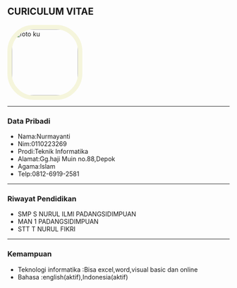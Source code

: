 <!DOCTYPE html>
<html>
  <head>
    <title>CV Nurmayanti</title>
  </head>
  <body>
    <h2>CURICULUM VITAE</h2>
    <img style="border:10px solid beige; border-radius: 60px;"src="meng.jpg" alt="foto ku" width="150">
    <hr>
    <h3>Data Pribadi</h3>
    <ul>
    <li>Nama:Nurmayanti</li>
    <li>Nim:0110223269</li>
    <li>Prodi:Teknik Informatika</li>
    <li>Alamat:Gg.haji Muin no.88,Depok</li>
    <li>Agama:Islam</li>
    <li> Telp:0812-6919-2581</li>
    </ul>
    <hr>
    <h3>Riwayat Pendidikan</h3>
    <ul>
      <li>SMP S NURUL ILMI PADANGSIDIMPUAN</li>
      <li>MAN 1 PADANGSIDIMPUAN</li>
      <li>STT T NURUL FIKRI</li>
    </ul>
    <hr>
    <h3>Kemampuan</h3>
    <ul>
      <li>Teknologi informatika :Bisa excel,word,visual basic dan online</li>
      <li>Bahasa :english(aktif),Indonesia(aktif)</li>
    </ul>
  </body>
</html>